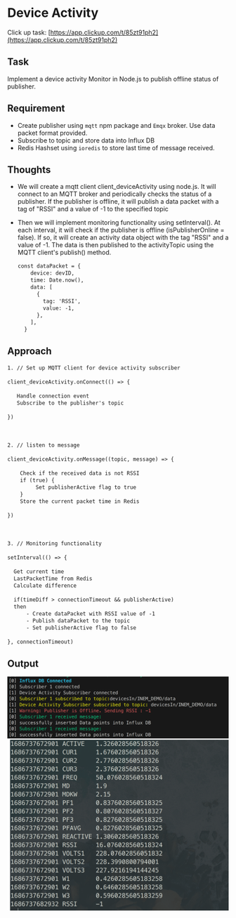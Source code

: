# Device Activity

Click up task: [https://app.clickup.com/t/85zt91ph2](https://app.clickup.com/t/85zt91ph2)

## Task

Implement a device activity Monitor in Node.js to publish offline status of publisher.

## Requirement

- Create publisher using `mqtt` npm package and `Emqx` broker. Use data packet format provided.
- Subscribe to topic and store data into Influx DB
- Redis Hashset using `ioredis` to store last time of message received.

## Thoughts

- We will create a mqtt client client_deviceActivity using node.js. It will connect to an MQTT broker and periodically checks the status of a publisher. If the publisher is offline, it will publish a data packet with a tag of "RSSI" and a value of -1 to the specified topic
- Then we will implement monitoring functionality using setInterval(). At each interval, it will check if the publisher is offline (isPublisherOnline = false). If so, it will create an activity data object with the tag "RSSI" and a value of -1. The data is then published to the activityTopic using the MQTT client's publish() method.

  ```
  const dataPacket = {
      device: devID,
      time: Date.now(),
      data: [
        {
          tag: 'RSSI',
          value: -1,
        },
      ],
    }
  ```

## Approach

```
1. // Set up MQTT client for device activity subscriber

client_deviceActivity.onConnect(() => {

   Handle connection event
   Subscribe to the publisher's topic

})



2. // listen to message

client_deviceActivity.onMessage((topic, message) => {

    Check if the received data is not RSSI
    if (true) {
         Set publisherActive flag to true
    }
    Store the current packet time in Redis

})



3. // Monitoring functionality

setInterval(() => {

  Get current time
  LastPacketTime from Redis
  Calculate difference

  if(timeDiff > connectionTimeout && publisherActive)
  then
      - Create dataPacket with RSSI value of -1
      - Publish dataPacket to the topic
      - Set publisherActive flag to false

}, connectionTimeout)
```

## Output

![Terminal Output](images/terminal_output.png)
![Influx DB records](images/InfluxDB_measurement.png)
